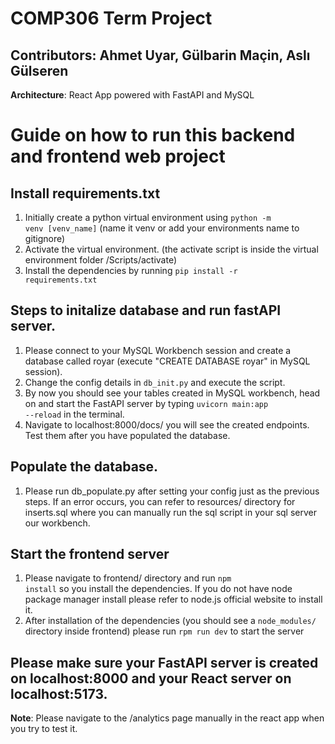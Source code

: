 # COMP306 Term Project 
## Contributors: Ahmet Uyar, Gülbarin Maçin, Aslı Gülseren 

<b>Architecture</b>: React App powered with FastAPI and MySQL 

# Guide on how to run this backend and frontend web project 

## Install requirements.txt 
1. Initially create a python virtual environment using <code>python -m venv [venv_name]</code> (name it venv or add your environments name to gitignore)
2. Activate the virtual environment. (the activate script is inside the virtual environment folder /Scripts/activate)
3. Install the dependencies by running <code>pip install -r requirements.txt</code>

## Steps to initalize database and run fastAPI server. 
1. Please connect to your MySQL Workbench session and create a database called royar (execute "CREATE DATABASE royar" in MySQL session).
2. Change the config details in <code>db_init.py</code> and execute the script.
3. By now you should see your tables created in MySQL workbench, head on and start the FastAPI server by typing <code>uvicorn main:app --reload</code> in the terminal.
4. Navigate to localhost:8000/docs/ you will see the created endpoints. Test them after you have populated the database.

## Populate the database. 
1. Please run db_populate.py after setting your config just as the previous steps. If an error occurs, you can refer to resources/ directory for inserts.sql where you can manually run the sql script in your sql server our workbench.

## Start the frontend server
1. Please navigate to frontend/ directory and run <code>npm install</code> so you install the dependencies. If you do not have node package manager install please refer to node.js official website to install it.
2. After installation of the dependencies (you should see a <code>node_modules/</code> directory inside frontend) please run <code>rpm run dev</code> to start the server

## Please make sure your FastAPI server is created on localhost:8000 and your React server on localhost:5173. 

<b>Note</b>: Please navigate to the /analytics page manually in the react app when you try to test it. 
